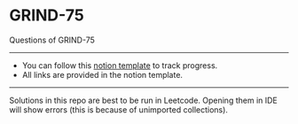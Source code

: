 # GRIND-75

Questions of GRIND-75

---

- You can follow this [notion template](https://www.notion.so/8cb4337bf0464a7fa16c03ed60882d63?v=04e536bdac864e53b79d1afdbed4b59a) to track progress.
- All links are provided in the notion template.

---

Solutions in this repo are best to be run in Leetcode.
Opening them in IDE will show errors (this is because of unimported collections).
